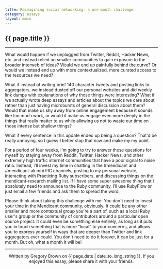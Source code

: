 ```yaml
---
title: Reimagining social networking, a one month challenge 
category: essays
layout: main
---
```


## {{ page.title }}

<hr>
What would happen if we unplugged from Twitter, Reddit, Hacker News, etc. and instead relied on smaller communities to gain exposure to the broader interweb of ideas? Would we end up painfully behind the curve? Or would we instead end up with more contextualized, more curated access to the resources we need?

What if instead of writing brief 140 character tweets and posting links to aggregators, we instead dusted off our personal websites and did weekly link dumps with explanations of why those things were interesting? What if we actually wrote deep essays and articles about the topics we care about rather than just having microbursts of general discussion about them? Would that make us shy away from online engagement because it sounds like too much work, or would it make us engage even more deeply in the things that really matter to us while allowing us not to waste our time on those intense but shallow things?

What if every sentence in this update ended up being a question? That'd be really annoying, so I guess I better stop that now and make my my point.

For a period of four weeks, I'm going to try to answer these questions for myself by staying away from Reddit, Twitter, Hacker News, and other extremely high traffic internet communities that have a poor signal to noise ratio. Instead, I'll invest my time in chatting in the #mendicant and #mendicant-alumni IRC channels, posting to my personal website, interacting with Practicing Ruby subscribers, and discussing things on the mendicant-research mailing list. If I have some super awesome thing that I absolutely need to announce to the Ruby community, I'll use RubyFlow or just email a few friends and ask them to spread the word.

Please think about taking this challenge with me. You don't need to invest your time in the Mendicant community, obviously. It could be any other smaller and more contextual group you're a part of, such as a local Ruby user's group or the community of contributors around a particular open source project. It could even be something else entirely, as long as it puts you in touch something that is more "local" to your concerns, and allows you to express yourself in ways that are deeper than Twitter and link aggregators ever could. You don't need to do it forever, it can be just for a month. But oh, what a month it will be!
</hr>

---

<p style="text-align: center; font-size: 1.0em">Written by Gregory Brown on {{ page.date | date_to_long_string }}. If you enjoyed this essay, please share it with your friends.</p>
